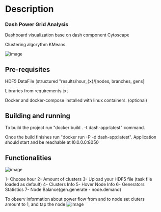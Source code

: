 # Description

### Dash Power Grid Analysis

Dashboard visualization base on dash component Cytoscape

Clustering algorythm KMeans

![image](https://user-images.githubusercontent.com/83120622/173416579-67854f65-9579-484f-88f4-7e2453f9db80.png)

## Pre-requisites 

HDF5 DataFile (structured "results/hour_{x}/[nodes, branches, gens]

Libraries from requirements.txt

Docker and docker-compose installed with linux containers. (optional)


## Building and running

To build the project run "docker build . -t dash-app:latest" command.

Once the build finishes run "docker run -P -d dash-app:latest". Application should start and be reachable at l0.0.0.0:8050

## Functionalities

![image](https://user-images.githubusercontent.com/83120622/173417134-e625a243-3292-4c7b-b94f-1107fc998de6.png)

1- Choose hour 
2- Amount of clusters
3- Upload your HDF5 file (task file loaded as defoult)
4- Clusters Info
5- Hover Node Info
6- Generators Statistics
7- Node Balance(gen.generate - node.demand)

To observ information about power flow from and to node set cluters amount to 1, and tap the node
![image](https://user-images.githubusercontent.com/83120622/173417738-33debf5c-0347-4064-98de-ece631f3e822.png)

